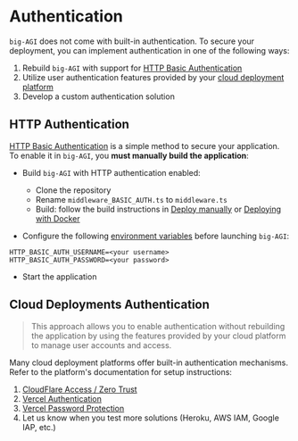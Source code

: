 # Authentication

`big-AGI` does not come with built-in authentication. To secure your deployment, you can implement authentication
in one of the following ways:

1. Rebuild `big-AGI` with support for [HTTP Basic Authentication](#http-authentication)
2. Utilize user authentication features provided by your [cloud deployment platform](#cloud-deployments-authentication)
3. Develop a custom authentication solution

## HTTP Authentication

[HTTP Basic Authentication](https://developer.mozilla.org/en-US/docs/Web/HTTP/Authentication) is a simple method
to secure your application. To enable it in `big-AGI`, you **must manually build the application**:

- Build `big-AGI` with HTTP authentication enabled:
  - Clone the repository
  - Rename `middleware_BASIC_AUTH.ts` to `middleware.ts`
  - Build: follow the build instructions in [Deploy manually](../README.md#-deploy-manually) or [Deploying with Docker](deploy-docker.md)

- Configure the following [environment variables](environment-variables.md) before launching `big-AGI`:
```dotenv
HTTP_BASIC_AUTH_USERNAME=<your username>
HTTP_BASIC_AUTH_PASSWORD=<your password>
```

- Start the application

## Cloud Deployments Authentication

> This approach allows you to enable authentication without rebuilding the application by using the features
> provided by your cloud platform to manage user accounts and access.

Many cloud deployment platforms offer built-in authentication mechanisms. Refer to the platform's documentation
for setup instructions:

1. [CloudFlare Access / Zero Trust](https://www.cloudflare.com/zero-trust/products/access/)
2. [Vercel Authentication](https://vercel.com/docs/security/deployment-protection/methods-to-protect-deployments/vercel-authentication)
3. [Vercel Password Protection](https://vercel.com/docs/security/deployment-protection/methods-to-protect-deployments/password-protection)
4. Let us know when you test more solutions (Heroku, AWS IAM, Google IAP, etc.)
